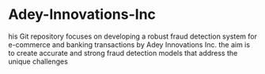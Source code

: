 # Adey-Innovations-Inc
his Git repository focuses on developing a robust fraud detection system for e-commerce and banking transactions by Adey Innovations Inc. the aim is to create accurate and strong fraud detection models that address the unique challenges 
